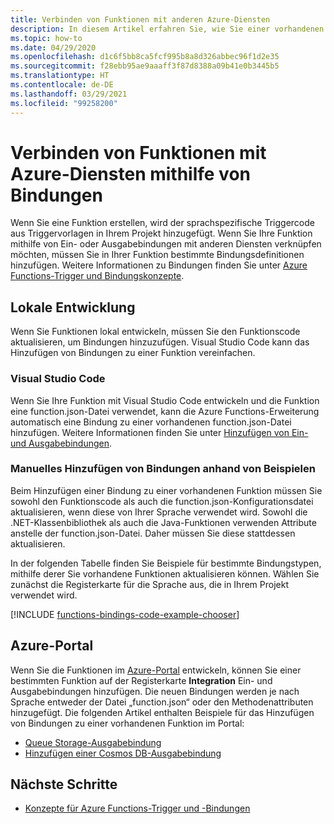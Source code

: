```yaml
---
title: Verbinden von Funktionen mit anderen Azure-Diensten
description: In diesem Artikel erfahren Sie, wie Sie einer vorhandenen Funktion in einem Azure Functions-Projekt Bindungen mit anderen Azure-Diensten hinzufügen.
ms.topic: how-to
ms.date: 04/29/2020
ms.openlocfilehash: d1c6f5bb8ca5fcf995b8a8d326abbec96f1d2e35
ms.sourcegitcommit: f28ebb95ae9aaaff3f87d8388a09b41e0b3445b5
ms.translationtype: HT
ms.contentlocale: de-DE
ms.lasthandoff: 03/29/2021
ms.locfileid: "99258200"
---
```

# <a name="connect-functions-to-azure-services-using-bindings"></a>Verbinden von Funktionen mit Azure-Diensten mithilfe von Bindungen

Wenn Sie eine Funktion erstellen, wird der sprachspezifische Triggercode aus Triggervorlagen in Ihrem Projekt hinzugefügt. Wenn Sie Ihre Funktion mithilfe von Ein- oder Ausgabebindungen mit anderen Diensten verknüpfen möchten, müssen Sie in Ihrer Funktion bestimmte Bindungsdefinitionen hinzufügen. Weitere Informationen zu Bindungen finden Sie unter [Azure Functions-Trigger und Bindungskonzepte](functions-triggers-bindings.md).

## <a name="local-development"></a>Lokale Entwicklung       

Wenn Sie Funktionen lokal entwickeln, müssen Sie den Funktionscode aktualisieren, um Bindungen hinzuzufügen. Visual Studio Code kann das Hinzufügen von Bindungen zu einer Funktion vereinfachen.  

### <a name="visual-studio-code"></a>Visual Studio Code

Wenn Sie Ihre Funktion mit Visual Studio Code entwickeln und die Funktion eine function.json-Datei verwendet, kann die Azure Functions-Erweiterung automatisch eine Bindung zu einer vorhandenen function.json-Datei hinzufügen. Weitere Informationen finden Sie unter [Hinzufügen von Ein- und Ausgabebindungen](functions-develop-vs-code.md#add-input-and-output-bindings).   

### <a name="manually-add-bindings-based-on-examples"></a>Manuelles Hinzufügen von Bindungen anhand von Beispielen

Beim Hinzufügen einer Bindung zu einer vorhandenen Funktion müssen Sie sowohl den Funktionscode als auch die function.json-Konfigurationsdatei aktualisieren, wenn diese von Ihrer Sprache verwendet wird. Sowohl die .NET-Klassenbibliothek als auch die Java-Funktionen verwenden Attribute anstelle der function.json-Datei. Daher müssen Sie diese stattdessen aktualisieren.

In der folgenden Tabelle finden Sie Beispiele für bestimmte Bindungstypen, mithilfe derer Sie vorhandene Funktionen aktualisieren können. Wählen Sie zunächst die Registerkarte für die Sprache aus, die in Ihrem Projekt verwendet wird. 

[!INCLUDE [functions-bindings-code-example-chooser](../../includes/functions-bindings-code-example-chooser.md)]

## <a name="azure-portal"></a>Azure-Portal

Wenn Sie die Funktionen im [Azure-Portal](https://portal.azure.com) entwickeln, können Sie einer bestimmten Funktion auf der Registerkarte **Integration** Ein- und Ausgabebindungen hinzufügen. Die neuen Bindungen werden je nach Sprache entweder der Datei „function.json“ oder den Methodenattributen hinzugefügt. Die folgenden Artikel enthalten Beispiele für das Hinzufügen von Bindungen zu einer vorhandenen Funktion im Portal:

+ [Queue Storage-Ausgabebindung](functions-integrate-storage-queue-output-binding.md)
+ [Hinzufügen einer Cosmos DB-Ausgabebindung](functions-integrate-store-unstructured-data-cosmosdb.md)

## <a name="next-steps"></a>Nächste Schritte

+ [Konzepte für Azure Functions-Trigger und -Bindungen](functions-triggers-bindings.md)
